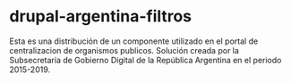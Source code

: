# drupal-argentina-filtros
Esta es una distribución de un componente utilizado en el portal de centralizacion de organismos publicos. Solución creada por la Subsecretaría de Gobierno Digital de la República Argentina en el periodo 2015-2019.
